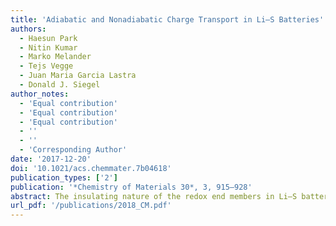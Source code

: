 ```yaml
---
title: 'Adiabatic and Nonadiabatic Charge Transport in Li–S Batteries'
authors:
  - Haesun Park
  - Nitin Kumar
  - Marko Melander
  - Tejs Vegge
  - Juan Maria Garcia Lastra
  - Donald J. Siegel
author_notes:
  - 'Equal contribution'
  - 'Equal contribution'
  - 'Equal contribution'
  - ''
  - ''
  - 'Corresponding Author'
date: '2017-12-20'
doi: '10.1021/acs.chemmater.7b04618'
publication_types: ['2']
publication: '*Chemistry of Materials 30*, 3, 915–928'
abstract: The insulating nature of the redox end members in Li–S batteries, α-S and Li2S, has the potential to limit the capacity and efficiency of this emerging energy storage system. Nevertheless, the mechanisms responsible for ionic and electronic transport in these materials remain a matter of debate. The present study clarifies these mechanisms—in both the adiabatic and nonadiabatic charge transfer regimes—by employing a combination of hybrid-functional-based and constrained density functional theory calculations. Charge transfer in Li2S is predicted to be adiabatic, and thus is well-described by conventional DFT methodologies. In sulfur, however, transitions between S8 rings are nonadiabatic. In this case, conventional DFT overestimates charge transfer rates by up to 2 orders of magnitude. Delocalized holes, and to a lesser extent, localized electron polarons, are predicted to be the most mobile electronic charge carriers in α-S; in Li2S, hole polarons dominate. Although all carriers exhibit extremely low equilibrium concentrations, and thus yield negligible contributions to the conductivity, their mobilities are sufficient to enable the sulfur loading targets necessary for high energy densities. Our results highlight the value of methods capable of capturing nonadiabaticity, such as constrained DFT. These techniques are especially important for molecular crystals such as α-S, where longer-range charge transfer events are expected. Combining the present computational results with prior experimental studies, we conclude that low equilibrium carrier concentrations are responsible for sluggish charge transport in α-S and Li2S. Thus, a potential strategy for improving the performance of Li–S batteries is to increase the concentrations of holes in these redox end members.
url_pdf: '/publications/2018_CM.pdf'
---
```

